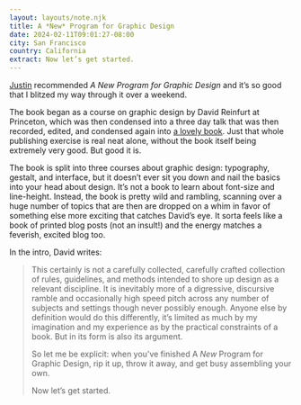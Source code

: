 ```yaml
---
layout: layouts/note.njk
title: A *New* Program for Graphic Design
date: 2024-02-11T09:01:27-08:00
city: San Francisco
country: California
extract: Now let’s get started.
---
```


[Justin](https://www.justinpervorse.com/) recommended _A *New* Program for Graphic Design_ and it’s so good that I blitzed my way through it over a weekend. 

The book began as a course on graphic design by David Reinfurt at Princeton, which was then condensed into a three day talk that was then recorded, edited, and condensed again into [a lovely book](https://a-new-program-for-graphic-design.org/). Just that whole publishing exercise is real neat alone, without the book itself being extremely very good. But good it is. 

The book is split into three courses about graphic design: typography, gestalt, and interface, but it doesn’t ever sit you down and nail the basics into your head about design. It’s not a book to learn about font-size and line-height. Instead, the book is pretty wild and rambling, scanning over a huge number of topics that are then are dropped on a whim in favor of something else more exciting that catches David’s eye. It sorta feels like a book of printed blog posts (not an insult!) and the energy matches a feverish, excited blog too. 

In the intro, David writes:

> This certainly is not a carefully collected, carefully crafted collection of rules, guidelines, and methods intended to shore up design as a relevant discipline. It is inevitably more of a digressive, discursive ramble and occasionally high speed pitch  across any number of subjects and settings though never possibly enough. Anyone else by definition would do this differently, it’s limited as much by my imagination and my experience as by the practical constraints of a book. But in its form is also its argument. 
> 
> So let me be explicit: when you’ve finished A *New* Program for Graphic Design, rip it up, throw it away, and get busy assembling your own.
>
> Now let’s get started.